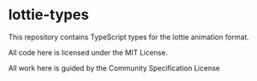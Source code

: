 # lottie-types
This repository contains TypeScript types for the lottie animation format.

All code here is licensed under the MIT License.

All work here is guided by the Community Specification License
